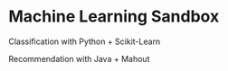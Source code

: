 # Machine Learning Sandbox

Classification with Python + Scikit-Learn

Recommendation with Java + Mahout
